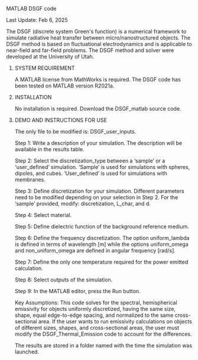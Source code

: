 MATLAB DSGF code

Last Update: Feb 6, 2025

The DSGF (discrete system Green's function) is a numerical framework to simulate radiative heat transfer between micro/nanostructured objects. The DSGF method is based on fluctuational electrodynamics and is applicable to near-field and far-field problems. The DSGF method and solver were developed at the University of Utah. 


1. SYSTEM REQUIREMENT

   A MATLAB license from MathWorks is required. The DSGF code has been tested on MATLAB version R2021a. 

2. INSTALLATION

   No installation is required. Download the DSGF_matlab source code.

3. DEMO AND INSTRUCTIONS FOR USE
   
   The only file to be modified is: DSGF_user_inputs.

   Step 1: Write a description of your simulation. The description will be available in the results table.

   Step 2: Select the discretization_type between a ‘sample’ or a ‘user_defined’ simulation. ‘Sample’ is used for simulations with spheres, dipoles, and cubes. ‘User_defined’ is used for simulations with membranes.

   Step 3: Define discretization for your simulation. Different parameters need to be modified depending on your selection in Step 2.
        For the ‘sample’ provided, modify: discretization, L_char, and d. 
    
   Step 4: Select material. 

   Step 5: Define dielectric function of the background reference medium.

   Step 6: Define the frequency discretization. The option uniform_lambda is defined in terms of wavelength [m] while the options uniform_omega and non_uniform_omega are defined in angular frequency [rad/s]. 

   Step 7: Define the only one temperature required for the power emitted calculation.

   Step 8: Select outputs of the simulation.

   Step 9: In the MATLAB editor, press the Run button.
   
   Key Assumptions: This code solves for the spectral, hemispherical emissivity for objects uniformly discretized, having the same size, shape, equal edge-to-edge spacing, and normalized to the same cross-sectional area. 
		    If the user wants to run emissivity calculations on objects of different sizes, shapes, and cross-sectional areas, the user must modify the DSGF_Thermal_Emission code to account for the differences. 


   The results are stored in a folder named with the time the simulation was launched.
